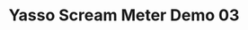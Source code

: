 ---
layout: default
category: bts
tags: ["cinder","scream"]
video: "https://player.vimeo.com/video/227957720?badge=0&amp;autopause=0&amp;player_id=0&amp;app_id=72231"
title: "Yasso Scream Meter Demo 03"
thumbnail: "https://i.vimeocdn.com/video/647882977_295x166.jpg?r=pad"
---